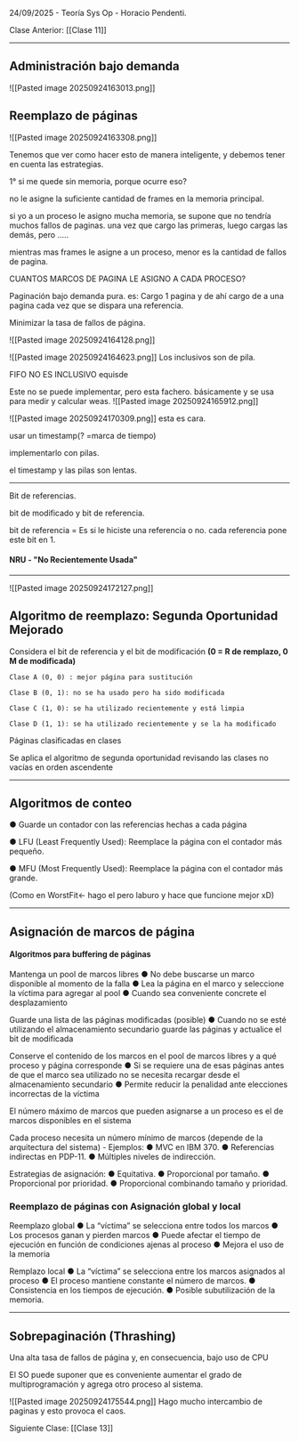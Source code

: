24/09/2025 - Teoría Sys Op - Horacio Pendenti.

Clase Anterior: [[Clase 11]]

---

## Administración bajo demanda

![[Pasted image 20250924163013.png]]


## Reemplazo de páginas

![[Pasted image 20250924163308.png]]

Tenemos que ver como hacer esto de manera inteligente, y debemos tener en cuenta las estrategias.

1° si me quede sin memoria, porque ocurre eso?

no le asigne la suficiente cantidad de frames en la memoria principal.

si yo a un proceso le asigno mucha memoria, se supone que no tendría muchos fallos de paginas. una vez que cargo las primeras, luego cargas las demás, pero ..... 

mientras mas frames le asigne a un proceso, menor es la cantidad de fallos de pagina.

CUANTOS MARCOS DE PAGINA LE ASIGNO A CADA PROCESO?

Paginación bajo demanda pura. es: Cargo 1 pagina y de ahí cargo de a una pagina cada vez que se dispara una referencia.

Minimizar la tasa de fallos de página.




![[Pasted image 20250924164128.png]]


![[Pasted image 20250924164623.png]]
Los inclusivos son de pila.

FIFO NO ES INCLUSIVO equisde


Este no se puede implementar, pero esta fachero. básicamente y se usa para medir y calcular weas.
![[Pasted image 20250924165912.png]]


![[Pasted image 20250924170309.png]]
esta es cara.

usar un timestamp(? =marca de tiempo)

implementarlo con pilas. 

el timestamp y las pilas son lentas.


---
Bit de referencias. 

bit de modificado y bit de referencia.


bit de referencia = Es si le hiciste una referencia o no. cada referencia pone este bit en 1.
#### NRU - "No Recientemente Usada"

---

![[Pasted image 20250924172127.png]]

## Algoritmo de reemplazo: Segunda Oportunidad Mejorado

Considera el bit de referencia y el bit de modificación
	**(0 = R de remplazo, 0 M de modificada)**

	Clase A (0, 0) : mejor página para sustitución
	
	Clase B (0, 1): no se ha usado pero ha sido modificada
	
	Clase C (1, 0): se ha utilizado recientemente y está limpia
	
	Clase D (1, 1): se ha utilizado recientemente y se la ha modificado

Páginas clasificadas en clases

Se aplica el algoritmo de segunda oportunidad revisando las clases no vacías en orden ascendente

---
## Algoritmos de conteo

● Guarde un contador con las referencias hechas a cada página

● LFU (Least Frequently Used):
Reemplace la página con el contador más pequeño.

● MFU (Most Frequently Used):
Reemplace la página con el contador más grande.

(Como en WorstFit<- hago el pero laburo y hace que funcione mejor xD)

---

## Asignación de marcos de página

#### Algoritmos para buffering de páginas

Mantenga un pool de marcos libres
	● No debe buscarse un marco disponible al momento de la falla
	● Lea la página en el marco y seleccione la víctima para agregar al pool
	● Cuando sea conveniente concrete el desplazamiento

Guarde una lista de las páginas modificadas (posible)
	● Cuando no se esté utilizando el almacenamiento secundario guarde las páginas y actualice el bit de modificada

Conserve el contenido de los marcos en el pool de marcos libres y a qué proceso y página corresponde
	● Si se requiere una de esas páginas antes de que el marco sea utilizado no se necesita recargar desde el almacenamiento secundario
	● Permite reducir la penalidad ante elecciones incorrectas de la víctima

El número máximo de marcos que pueden asignarse a un proceso es el de marcos disponibles en el sistema

Cada proceso necesita un número mínimo de marcos (depende de la arquitectura del sistema) - Ejemplos:
	● MVC en IBM 370.
	● Referencias indirectas en PDP-11.
	● Múltiples niveles de indirección.

Estrategias de asignación:
	● Equitativa.
	● Proporcional por tamaño.
	● Proporcional por prioridad.
	● Proporcional combinando tamaño y prioridad.


### Reemplazo de páginas con Asignación global y local

Reemplazo global
● La “víctima” se selecciona entre todos los marcos
	● Los procesos ganan y pierden marcos
	● Puede afectar el tiempo de ejecución en función de condiciones ajenas al proceso
	● Mejora el uso de la memoria

Remplazo local
● La “víctima” se selecciona entre los marcos asignados al proceso
	● El proceso mantiene constante el número de marcos.
	● Consistencia en los tiempos de ejecución.
	● Posible subutilización de la memoria.


---
## Sobrepaginación (Thrashing)

Una alta tasa de fallos de página y, en consecuencia, bajo uso de CPU

El SO puede suponer que es conveniente aumentar el grado de multiprogramación y agrega otro proceso al sistema.

![[Pasted image 20250924175544.png]]
Hago mucho intercambio de paginas y esto provoca el caos.


Siguiente Clase: [[Clase 13]]